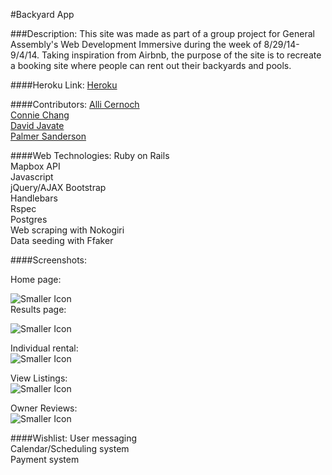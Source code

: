 #Backyard App

###Description: 
This site was made as part of a group project for General Assembly's Web Development Immersive during the week of 8/29/14-9/4/14.  Taking inspiration from Airbnb, the purpose of the site is to recreate a booking site where people can rent out their backyards and pools.

####Heroku Link:
[Heroku](http://www.backyardapp.herokuapp.com)


####Contributors:
[Alli Cernoch](https://github.com/msalli)	
[Connie Chang](https://github.com/kahny)	
[David Javate](https://github.com/davidjavate)	
[Palmer Sanderson](https://github.com/DoriPS13)


####Web Technologies:
Ruby on Rails	
Mapbox API	
Javascript	
jQuery/AJAX	
Bootstrap	
Handlebars	
Rspec	
Postgres	
Web scraping with Nokogiri	
Data seeding with Ffaker

####Screenshots:	

Home page:

![Smaller Icon](http://i151.photobucket.com/albums/s142/davidjavate/c0ff9026-70ec-4c18-8422-f432b74931fd_zps687133f6.png "Wireframe")	
Results page:

![Smaller Icon](http://i151.photobucket.com/albums/s142/davidjavate/1b18b300-497b-4694-ae85-5bc37e6acd83_zpsba08043d.png)

Individual rental:	
![Smaller Icon](http://i151.photobucket.com/albums/s142/davidjavate/20f2775b-0ae5-42ea-804a-ec534ce6ac81_zps91901176.png)

View Listings:	
![Smaller Icon](http://i151.photobucket.com/albums/s142/davidjavate/dee39692-c7ad-4a6b-b7f6-5af358697236_zpsb0734f30.png)	

Owner Reviews:	
![Smaller Icon](http://i151.photobucket.com/albums/s142/davidjavate/971805c7-3fc9-4005-9599-9e71d6ca9075_zps54679f98.png)


####Wishlist:
User messaging	
Calendar/Scheduling system	
Payment system
